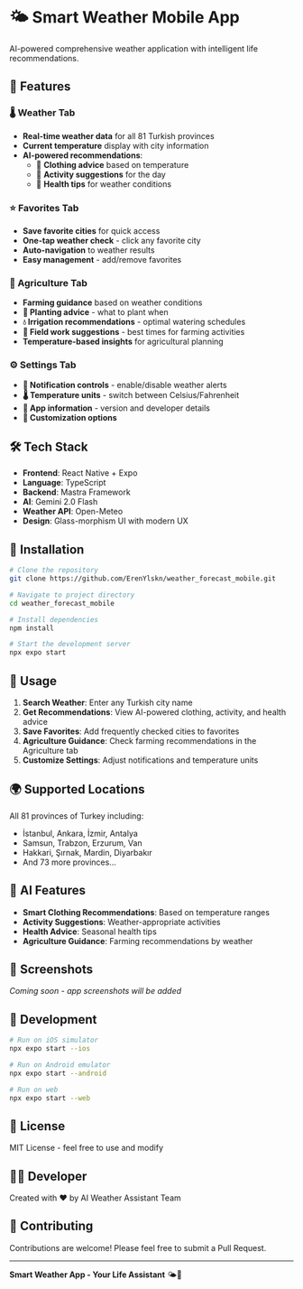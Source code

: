 # 🌤️ Smart Weather Mobile App

AI-powered comprehensive weather application with intelligent life recommendations.

## 🚀 Features

### 🌡️ Weather Tab
- **Real-time weather data** for all 81 Turkish provinces
- **Current temperature** display with city information
- **AI-powered recommendations**:
  - 👔 **Clothing advice** based on temperature
  - 🎯 **Activity suggestions** for the day
  - 💊 **Health tips** for weather conditions

### ⭐ Favorites Tab
- **Save favorite cities** for quick access
- **One-tap weather check** - click any favorite city
- **Auto-navigation** to weather results
- **Easy management** - add/remove favorites

### 🌾 Agriculture Tab
- **Farming guidance** based on weather conditions
- **🌱 Planting advice** - what to plant when
- **💧 Irrigation recommendations** - optimal watering schedules
- **🚜 Field work suggestions** - best times for farming activities
- **Temperature-based insights** for agricultural planning

### ⚙️ Settings Tab
- **🔔 Notification controls** - enable/disable weather alerts
- **🌡️ Temperature units** - switch between Celsius/Fahrenheit
- **📱 App information** - version and developer details
- **🎨 Customization options**

## 🛠️ Tech Stack

- **Frontend**: React Native + Expo
- **Language**: TypeScript
- **Backend**: Mastra Framework
- **AI**: Gemini 2.0 Flash
- **Weather API**: Open-Meteo
- **Design**: Glass-morphism UI with modern UX

## 📱 Installation

```bash
# Clone the repository
git clone https://github.com/ErenYlskn/weather_forecast_mobile.git

# Navigate to project directory
cd weather_forecast_mobile

# Install dependencies
npm install

# Start the development server
npx expo start
```

## 🎯 Usage

1. **Search Weather**: Enter any Turkish city name
2. **Get Recommendations**: View AI-powered clothing, activity, and health advice
3. **Save Favorites**: Add frequently checked cities to favorites
4. **Agriculture Guidance**: Check farming recommendations in the Agriculture tab
5. **Customize Settings**: Adjust notifications and temperature units

## 🌍 Supported Locations

All 81 provinces of Turkey including:
- İstanbul, Ankara, İzmir, Antalya
- Samsun, Trabzon, Erzurum, Van
- Hakkari, Şırnak, Mardin, Diyarbakır
- And 73 more provinces...

## 🤖 AI Features

- **Smart Clothing Recommendations**: Based on temperature ranges
- **Activity Suggestions**: Weather-appropriate activities
- **Health Advice**: Seasonal health tips
- **Agriculture Guidance**: Farming recommendations by weather

## 📸 Screenshots

*Coming soon - app screenshots will be added*

## 🔧 Development

```bash
# Run on iOS simulator
npx expo start --ios

# Run on Android emulator
npx expo start --android

# Run on web
npx expo start --web
```

## 📄 License

MIT License - feel free to use and modify

## 👨‍💻 Developer

Created with ❤️ by AI Weather Assistant Team

## 🤝 Contributing

Contributions are welcome! Please feel free to submit a Pull Request.

---

**Smart Weather App - Your Life Assistant** 🌤️📱
